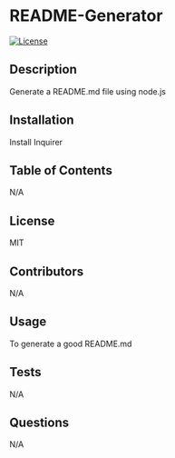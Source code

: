 # README-Generator

[![License](https://img.shields.io/badge/License-MIT-blue.svg)](https://opensource.org/licenses/MIT)

## Description
Generate a README.md file using node.js

## Installation
Install Inquirer

## Table of Contents
N/A

## License
MIT

## Contributors
N/A

## Usage
To generate a good README.md

## Tests
N/A

## Questions
N/A
